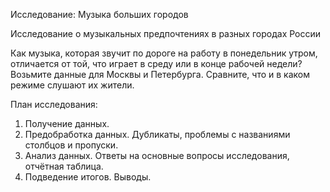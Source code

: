 Исследование: Музыка больших городов

Исследование о музыкальных предпочтениях в разных городах России

Как музыка, которая звучит по дороге на работу в понедельник утром, отличается от той, что играет в среду или в конце рабочей недели? Возьмите данные для Москвы и Петербурга. Сравните, что и в каком режиме слушают их жители.

План исследования:
1. Получение данных.
2. Предобработка данных. Дубликаты, проблемы с названиями столбцов и пропуски.
3. Анализ данных. Ответы на основные вопросы исследования, отчётная таблица.
4. Подведение итогов. Выводы.
